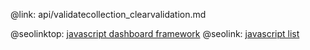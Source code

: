 @link: api/validatecollection_clearvalidation.md

@seolinktop: [javascript dashboard framework](https://webix.com)
@seolink: [javascript list](https://webix.com/widget/list/)
